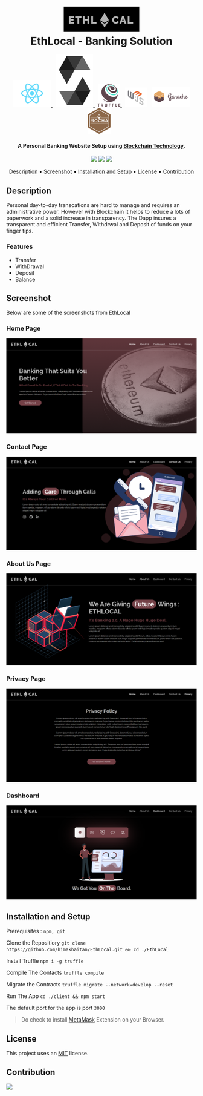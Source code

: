 <h1 align="center">
  <br>
  <a><img src="https://github.com/himakhaitan/EthLocal/blob/main/resources/logo.png" width="200"></a>
  <br>  
  EthLocal - Banking Solution
  <br>
</h1>
<p align="center">

<a href="https://reactjs.org/">
<img src="https://github.com/himakhaitan/EthLocal/blob/main/resources/react.png" width="100">
</a>&nbsp;
<a href="https://soliditylang.org/">
<img src="https://github.com/himakhaitan/EthLocal/blob/main/resources/solidity.png" width="100">
</a>&nbsp;
<a href="https://www.trufflesuite.com/">
<img src="https://github.com/himakhaitan/EthLocal/blob/main/resources/trufflenew.png" width="60">
</a>
&nbsp;
<a href="https://www.npmjs.com/package/web3"><img src="https://github.com/himakhaitan/EthLocal/blob/main/resources/web3.jpg" width="60"></a>
  &nbsp;
<a href="https://github.com/trufflesuite/ganache"><img src="https://github.com/himakhaitan/EthLocal/blob/main/resources/ganachetrans.png" width="100"></a>
<a href="https://mochajs.org/"><img src="https://github.com/himakhaitan/EthLocal/blob/main/resources/mocha.png" width="60"></a>
&nbsp;&nbsp;

</p>
<h4 align="center">A Personal Banking Website Setup using <a href="https://ethereum.org/en/" target="_blank">Blockchain Technology</a>.</h4>

<p align="center">
  <a >
    <img src="https://img.shields.io/badge/dependencies-up%20to%20date-brightgreen.svg">
       
  </a>
  <a href="https://github.com/himakhaitan/EthLocal/issues"><img src="https://img.shields.io/github/issues/himakhaitan/EthLocal.svg"></a>
  
  <a href="https://opensource.org/licenses/MIT">
    <img src="https://img.shields.io/badge/license-MIT-green.svg">
  </a>
</p>

<p align="center">
  <a href="#description">Description</a> •
  <a href="#screenshot">Screenshot</a> •
  <a href="#installation-and-setup">Installation and Setup</a> •
  <a href="#license">License</a> • <a href="#contribution">Contribution</a>
</p>

## Description

Personal day-to-day transcations are hard to manage and requires an administrative power. However with Blockchain it helps to reduce a lots of paperwork and a solid increase in transparency. The Dapp insures a transparent and efficient Transfer, Withdrwal and Deposit of funds on your finger tips.

### Features

- Transfer
- WithDrawal
- Deposit
- Balance

## Screenshot

Below are some of the screenshots from EthLocal

### Home Page

<img src="https://github.com/himakhaitan/EthLocal/blob/main/resources/1.png">

### Contact Page

<img src="https://github.com/himakhaitan/EthLocal/blob/main/resources/3.png">

### About Us Page

<img src="https://github.com/himakhaitan/EthLocal/blob/main/resources/2.png">

### Privacy Page

<img src="https://github.com/himakhaitan/EthLocal/blob/main/resources/4.png">

### Dashboard

<img src="https://github.com/himakhaitan/EthLocal/blob/main/resources/5.png">

## Installation and Setup

Prerequisites : `npm, git`

Clone the Repositiory
`git clone https://github.com/himakhaitan/EthLocal.git && cd ./EthLocal`

Install Truffle
`npm i -g truffle`

Compile The Contacts
`truffle compile`

Migrate the Contracts
`truffle migrate --network=develop --reset`

Run The App
`cd ./client && npm start`

The default port for the app is port `3000`

> Do check to install [MetaMask](https://metamask.io/) Extension on your Browser.

## License

This project uses an [MIT](https://opensource.org/licenses/MIT) license.

## Contribution

<p><a href="https://github.com/himakhaitan/EthLocal/graphs/contributors">
  <img src="https://contrib.rocks/image?repo=himakhaitan/EthLocal" />
</a></p>
